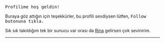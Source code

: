 <kbd> Profilime <kbd> hoş geldin!

Buraya göz attığın için teşekkürler, bu profili sevdiysen lütfen, <kbd> Follow <kbd> butonuna tıkla.

Sık sık takıldığım tek bir sunucu var orası da [Rina](https://discord.gg/DGtAM8bj8u) gelirsen çok sevinirim.

<hr>
